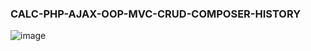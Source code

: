 ### CALC-PHP-AJAX-OOP-MVC-CRUD-COMPOSER-HISTORY
![image](https://user-images.githubusercontent.com/55090151/234430050-1a5f240b-2e4a-4755-93f5-0ae5c9700850.png)
